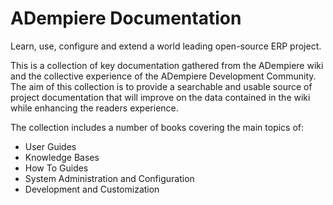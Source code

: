 # ADempiere Documentation

Learn, use, configure and extend a world leading open-source ERP project.

This is a collection of key documentation gathered from the ADempiere wiki and the collective experience of the ADempiere Development Community.  The aim of this collection is to provide a searchable and usable source of project documentation that will improve on the data contained in the wiki while enhancing the readers experience.

The collection includes a number of books covering the main topics of:

* User Guides
* Knowledge Bases
* How To Guides
* System Administration and Configuration
* Development and Customization



